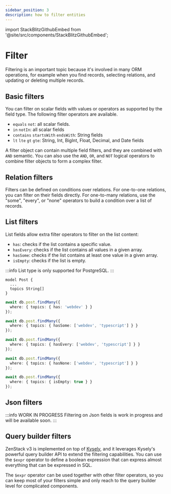 ```yaml
---
sidebar_position: 3
description: how to filter entities
---
```


import StackBlitzGithubEmbed from '@site/src/components/StackBlitzGithubEmbed';

# Filter

Filtering is an important topic because it's involved in many ORM operations, for example when you find records, selecting relations, and updating or deleting multiple records.

## Basic filters

You can filter on scalar fields with values or operators as supported by the field type. The following filter operators are available.

- `equals` `not`: all scalar fields.
- `in` `notIn`: all scalar fields
- `contains` `startsWith` `endsWith`: String fields
- `lt` `lte` `gt` `gte`: String, Int, BigInt, Float, Decimal, and Date fields

A filter object can contain multiple field filters, and they are combined with `AND` semantic. You can also use the `AND`, `OR`, and `NOT` logical operators to combine filter objects to form a complex filter.

<StackBlitzGithubEmbed repoPath="zenstackhq/v3-doc-orm-filter" openFile="basic.ts" startScript="generate,basic" />

## Relation filters

Filters can be defined on conditions over relations. For one-to-one relations, you can filter on their fields directly. For one-to-many relations, use the "some", "every", or "none" operators to build a condition over a list of records.

<StackBlitzGithubEmbed repoPath="zenstackhq/v3-doc-orm-filter" openFile="relation.ts" startScript="generate,relation" />

## List filters

List fields allow extra filter operators to filter on the list content:

- `has`: checks if the list contains a specific value.
- `hasEvery`: checks if the list contains all values in a given array.
- `hasSome`: checks if the list contains at least one value in a given array.
- `isEmpty`: checks if the list is empty.

:::info
List type is only supported for PostgreSQL.
:::

```zmodel
model Post {
  ...
  topics String[]
}
```

```ts
await db.post.findMany({ 
  where: { topics: { has: 'webdev' } } 
});

await db.post.findMany({
  where: { topics: { hasSome: ['webdev', 'typescript'] } } 
});

await db.post.findMany({
  where: { topics: { hasEvery: ['webdev', 'typescript'] } } 
});

await db.post.findMany({
  where: { topics: { hasNone: ['webdev', 'typescript'] } } 
});

await db.post.findMany({
  where: { topics: { isEmpty: true } } 
});
```

## Json filters

:::info WORK IN PROGRESS
Filtering on Json fields is work in progress and will be available soon.
:::

## Query builder filters

ZenStack v3 is implemented on top of [Kysely](https://kysely.dev/), and it leverages Kysely's powerful query builder API to extend the filtering capabilities. You can use the `$expr` operator to define a boolean expression that can express almost everything that can be expressed in SQL.

The `$expr` operator can be used together with other filter operators, so you can keep most of your filters simple and only reach to the query builder level for complicated components.

<StackBlitzGithubEmbed repoPath="zenstackhq/v3-doc-orm-filter" openFile="query-builder.ts" startScript="generate,query-builder" />
